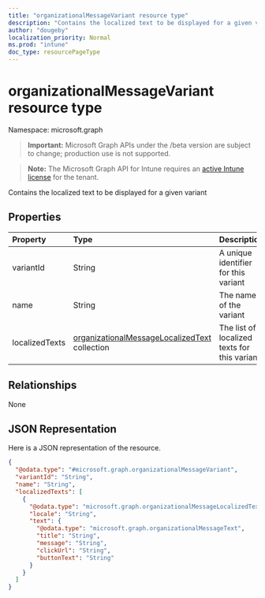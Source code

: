 ```yaml
---
title: "organizationalMessageVariant resource type"
description: "Contains the localized text to be displayed for a given variant"
author: "dougeby"
localization_priority: Normal
ms.prod: "intune"
doc_type: resourcePageType
---
```


# organizationalMessageVariant resource type

Namespace: microsoft.graph

> **Important:** Microsoft Graph APIs under the /beta version are subject to change; production use is not supported.

> **Note:** The Microsoft Graph API for Intune requires an [active Intune license](https://go.microsoft.com/fwlink/?linkid=839381) for the tenant.

Contains the localized text to be displayed for a given variant

## Properties
|Property|Type|Description|
|:---|:---|:---|
|variantId|String|A unique identifier for this variant|
|name|String|The name of the variant|
|localizedTexts|[organizationalMessageLocalizedText](../resources/intune-partnerintegration-organizationalmessagelocalizedtext.md) collection|The list of localized texts for this variant|

## Relationships
None

## JSON Representation
Here is a JSON representation of the resource.
<!-- {
  "blockType": "resource",
  "@odata.type": "microsoft.graph.organizationalMessageVariant"
}
-->
``` json
{
  "@odata.type": "#microsoft.graph.organizationalMessageVariant",
  "variantId": "String",
  "name": "String",
  "localizedTexts": [
    {
      "@odata.type": "microsoft.graph.organizationalMessageLocalizedText",
      "locale": "String",
      "text": {
        "@odata.type": "microsoft.graph.organizationalMessageText",
        "title": "String",
        "message": "String",
        "clickUrl": "String",
        "buttonText": "String"
      }
    }
  ]
}
```






